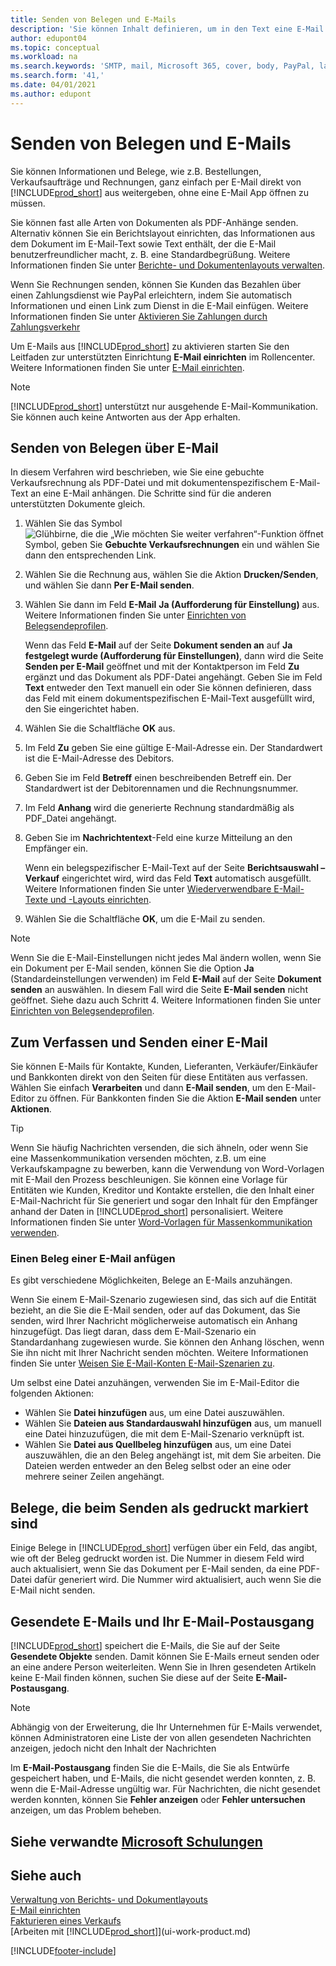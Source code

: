 ```yaml
---
title: Senden von Belegen und E-Mails
description: 'Sie können Inhalt definieren, um in den Text eine E-Mail beispielsweise ein PayPal-Link einzufügen. Bestellanforderungen können auch Dokumente an eine E-Mail-Nachricht angehängt werden.'
author: edupont04
ms.topic: conceptual
ms.workload: na
ms.search.keywords: 'SMTP, mail, Microsoft 365, cover, body, PayPal, layout'
ms.search.form: '41,'
ms.date: 04/01/2021
ms.author: edupont
---
```

# <a name="send-documents-and-emails"></a>Senden von Belegen und E-Mails

Sie können Informationen und Belege, wie z.B. Bestellungen, Verkaufsaufträge und Rechnungen, ganz einfach per E-Mail direkt von [!INCLUDE[prod_short](includes/prod_short.md)] aus weitergeben, ohne eine E-Mail App öffnen zu müssen.  

Sie können fast alle Arten von Dokumenten als PDF-Anhänge senden. Alternativ können Sie ein Berichtslayout einrichten, das Informationen aus dem Dokument im E-Mail-Text sowie Text enthält, der die E-Mail benutzerfreundlicher macht, z. B. eine Standardbegrüßung. Weitere Informationen finden Sie unter [Berichte- und Dokumentenlayouts verwalten](ui-manage-report-layouts.md).

Wenn Sie Rechnungen senden, können Sie Kunden das Bezahlen über einen Zahlungsdienst wie PayPal erleichtern, indem Sie automatisch Informationen und einen Link zum Dienst in die E-Mail einfügen. Weitere Informationen finden Sie unter [Aktivieren Sie Zahlungen durch Zahlungsverkehr](sales-how-enable-payment-service-extensions.md)

Um E-Mails aus [!INCLUDE[prod_short](includes/prod_short.md)] zu aktivieren starten Sie den Leitfaden zur unterstützten Einrichtung **E-Mail einrichten** im Rollencenter. Weitere Informationen finden Sie unter [E-Mail einrichten](admin-how-setup-email.md).

> [!NOTE]
> [!INCLUDE[prod_short](includes/prod_short.md)] unterstützt nur ausgehende E-Mail-Kommunikation. Sie können auch keine Antworten aus der App erhalten.

## <a name="to-send-documents-by-email"></a>Senden von Belegen über E-Mail

In diesem Verfahren wird beschrieben, wie Sie eine gebuchte Verkaufsrechnung als PDF-Datei und mit dokumentenspezifischem E-Mail-Text an eine E-Mail anhängen. Die Schritte sind für die anderen unterstützten Dokumente gleich.

1. Wählen Sie das Symbol ![Glühbirne, die die „Wie möchten Sie weiter verfahren“-Funktion öffnet](media/ui-search/search_small.png "Sagen Sie mir, was Sie tun möchten") Symbol, geben Sie **Gebuchte Verkaufsrechnungen** ein und wählen Sie dann den entsprechenden Link.
2. Wählen Sie die Rechnung aus, wählen Sie die Aktion **Drucken/Senden**, und wählen Sie dann **Per E-Mail senden**.
3. Wählen Sie dann im Feld **E-Mail** **Ja (Aufforderung für Einstellung)** aus. Weitere Informationen finden Sie unter [Einrichten von Belegsendeprofilen](sales-how-setup-document-send-profiles.md).

    Wenn das Feld **E-Mail** auf der Seite **Dokument senden an** auf **Ja festgelegt wurde (Aufforderung für Einstellungen)**, dann wird die Seite **Senden per E-Mail** geöffnet und mit der Kontaktperson im Feld **Zu** ergänzt und das Dokument als PDF-Datei angehängt. Geben Sie im Feld **Text** entweder den Text manuell ein oder Sie können definieren, dass das Feld mit einem dokumentspezifischen E-Mail-Text ausgefüllt wird, den Sie eingerichtet haben.

4. Wählen Sie die Schaltfläche **OK** aus.
5. Im Feld **Zu** geben Sie eine gültige E-Mail-Adresse ein. Der Standardwert ist die E-Mail-Adresse des Debitors.
6. Geben Sie im Feld **Betreff** einen beschreibenden Betreff ein. Der Standardwert ist der Debitorennamen und die Rechnungsnummer.
7. Im Feld **Anhang** wird die generierte Rechnung standardmäßig als PDF\_Datei angehängt.
8. Geben Sie im **Nachrichtentext**-Feld eine kurze Mitteilung an den Empfänger ein.

    Wenn ein belegspezifischer E-Mail-Text auf der Seite **Berichtsauswahl – Verkauf** eingerichtet wird, wird das Feld **Text** automatisch ausgefüllt. Weitere Informationen finden Sie unter [Wiederverwendbare E-Mail-Texte und -Layouts einrichten](admin-how-setup-email.md#set-up-reusable-email-texts-and-layouts).
9. Wählen Sie die Schaltfläche **OK**, um die E-Mail zu senden.

> [!NOTE]  
> Wenn Sie die E-Mail-Einstellungen nicht jedes Mal ändern wollen, wenn Sie ein Dokument per E-Mail senden, können Sie die Option **Ja** (Standardeinstellungen verwenden) im Feld **E-Mail** auf der Seite **Dokument senden** an auswählen. In diesem Fall wird die Seite **E-Mail senden** nicht geöffnet. Siehe dazu auch Schritt 4. Weitere Informationen finden Sie unter [Einrichten von Belegsendeprofilen](sales-how-setup-document-send-profiles.md).  

## <a name="to-compose-and-send-an-email"></a>Zum Verfassen und Senden einer E-Mail

Sie können E-Mails für Kontakte, Kunden, Lieferanten, Verkäufer/Einkäufer und Bankkonten direkt von den Seiten für diese Entitäten aus verfassen. Wählen Sie einfach **Verarbeiten** und dann **E-Mail senden**, um den E-Mail-Editor zu öffnen. Für Bankkonten finden Sie die Aktion **E-Mail senden** unter **Aktionen**.

> [!TIP]
> Wenn Sie häufig Nachrichten versenden, die sich ähneln, oder wenn Sie eine Massenkommunikation versenden möchten, z.B. um eine Verkaufskampagne zu bewerben, kann die Verwendung von Word-Vorlagen mit E-Mail den Prozess beschleunigen. Sie können eine Vorlage für Entitäten wie Kunden, Kreditor und Kontakte erstellen, die den Inhalt einer E-Mail-Nachricht für Sie generiert und sogar den Inhalt für den Empfänger anhand der Daten in [!INCLUDE[prod_short](includes/prod_short.md)] personalisiert. Weitere Informationen finden Sie unter [Word-Vorlagen für Massenkommunikation verwenden](ui-mail-merge.md).  

### <a name="attach-a-document-to-an-email"></a>Einen Beleg einer E-Mail anfügen

Es gibt verschiedene Möglichkeiten, Belege an E-Mails anzuhängen.

Wenn Sie einem E-Mail-Szenario zugewiesen sind, das sich auf die Entität bezieht, an die Sie die E-Mail senden, oder auf das Dokument, das Sie senden, wird Ihrer Nachricht möglicherweise automatisch ein Anhang hinzugefügt. Das liegt daran, dass dem E-Mail-Szenario ein Standardanhang zugewiesen wurde. Sie können den Anhang löschen, wenn Sie ihn nicht mit Ihrer Nachricht senden möchten. Weitere Informationen finden Sie unter [Weisen Sie E-Mail-Konten E-Mail-Szenarien zu](admin-how-setup-email.md#assign-email-scenarios-to-email-accounts). 

Um selbst eine Datei anzuhängen, verwenden Sie im E-Mail-Editor die folgenden Aktionen:

* Wählen Sie **Datei hinzufügen** aus, um eine Datei auszuwählen.
* Wählen Sie **Dateien aus Standardauswahl hinzufügen** aus, um manuell eine Datei hinzuzufügen, die mit dem E-Mail-Szenario verknüpft ist.
* Wählen Sie **Datei aus Quellbeleg hinzufügen** aus, um eine Datei auszuwählen, die an den Beleg angehängt ist, mit dem Sie arbeiten. Die Dateien werden entweder an den Beleg selbst oder an eine oder mehrere seiner Zeilen angehängt.

## <a name="documents-marked-as-printed-when-they-are-sent"></a>Belege, die beim Senden als gedruckt markiert sind

Einige Belege in [!INCLUDE[prod_short](includes/prod_short.md)] verfügen über ein Feld, das angibt, wie oft der Beleg gedruckt worden ist. Die Nummer in diesem Feld <!--"that field?" need a name...--> wird auch aktualisiert, wenn Sie das Dokument per E-Mail senden, da eine PDF-Datei dafür generiert wird. Die Nummer wird aktualisiert, auch wenn Sie die E-Mail nicht senden. <!--guessing this is because emails are technically reports, so the counter bumps up whenever someone creates an email. Need to verify.-->

## <a name="sent-emails-and-your-email-outbox"></a>Gesendete E-Mails und Ihr E-Mail-Postausgang

[!INCLUDE[prod_short](includes/prod_short.md)] speichert die E-Mails, die Sie auf der Seite **Gesendete Objekte** senden. Damit können Sie E-Mails erneut senden oder an eine andere Person weiterleiten. Wenn Sie in Ihren gesendeten Artikeln keine E-Mail finden können, suchen Sie diese auf der Seite **E-Mail-Postausgang**. 

> [!NOTE]
> Abhängig von der Erweiterung, die Ihr Unternehmen für E-Mails verwendet, können Administratoren eine Liste der von allen gesendeten Nachrichten anzeigen, jedoch nicht den Inhalt der Nachrichten

Im **E-Mail-Postausgang** finden Sie die E-Mails, die Sie als Entwürfe gespeichert haben, und E-Mails, die nicht gesendet werden konnten, z. B. wenn die E-Mail-Adresse ungültig war. Für Nachrichten, die nicht gesendet werden konnten, können Sie **Fehler anzeigen** oder **Fehler untersuchen** anzeigen, um das Problem beheben.  

## <a name="see-related-microsoft-training"></a>Siehe verwandte [Microsoft Schulungen](/training/modules/set-up-email/)

## <a name="see-also"></a>Siehe auch

[Verwaltung von Berichts- und Dokumentlayouts](ui-manage-report-layouts.md)  
[E-Mail einrichten](admin-how-setup-email.md)  
[Fakturieren eines Verkaufs](sales-how-invoice-sales.md)  
[Arbeiten mit [!INCLUDE[prod_short](includes/prod_short.md)]](ui-work-product.md)


[!INCLUDE[footer-include](includes/footer-banner.md)]
